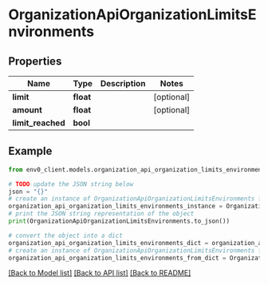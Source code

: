 # OrganizationApiOrganizationLimitsEnvironments


## Properties

Name | Type | Description | Notes
------------ | ------------- | ------------- | -------------
**limit** | **float** |  | [optional] 
**amount** | **float** |  | [optional] 
**limit_reached** | **bool** |  | 

## Example

```python
from env0_client.models.organization_api_organization_limits_environments import OrganizationApiOrganizationLimitsEnvironments

# TODO update the JSON string below
json = "{}"
# create an instance of OrganizationApiOrganizationLimitsEnvironments from a JSON string
organization_api_organization_limits_environments_instance = OrganizationApiOrganizationLimitsEnvironments.from_json(json)
# print the JSON string representation of the object
print(OrganizationApiOrganizationLimitsEnvironments.to_json())

# convert the object into a dict
organization_api_organization_limits_environments_dict = organization_api_organization_limits_environments_instance.to_dict()
# create an instance of OrganizationApiOrganizationLimitsEnvironments from a dict
organization_api_organization_limits_environments_from_dict = OrganizationApiOrganizationLimitsEnvironments.from_dict(organization_api_organization_limits_environments_dict)
```
[[Back to Model list]](../README.md#documentation-for-models) [[Back to API list]](../README.md#documentation-for-api-endpoints) [[Back to README]](../README.md)


